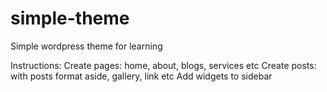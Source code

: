 # simple-theme


Simple wordpress theme for learning

Instructions:
Create pages: home, about, blogs, services etc
Create posts: with posts format aside, gallery, link etc
Add widgets to sidebar
